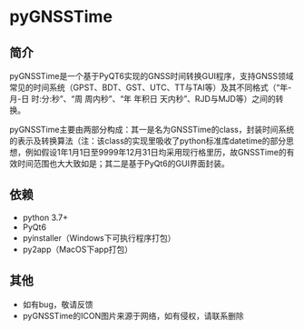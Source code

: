 # pyGNSSTime

## 简介

pyGNSSTime是一个基于PyQT6实现的GNSS时间转换GUI程序，支持GNSS领域常见的时间系统（GPST、BDT、GST、UTC、TT与TAI等）及其不同格式（“年-月-日 时:分:秒”、“周 周内秒”、“年 年积日 天内秒”、RJD与MJD等）之间的转换。

pyGNSSTime主要由两部分构成：其一是名为GNSSTime的class，封装时间系统的表示及转换算法（注：该class的实现里吸收了python标准库datetime的部分思想，例如假设1年1月1日至9999年12月31日均采用现行格里历，故GNSSTime的有效时间范围也大大致如是；其二是基于PyQt6的GUI界面封装。

## 依赖

- python 3.7+
- PyQt6
- pyinstaller（Windows下可执行程序打包）
- py2app（MacOS下app打包）

## 其他
- 如有bug，敬请反馈
- pyGNSSTime的ICON图片来源于网络，如有侵权，请联系删除
